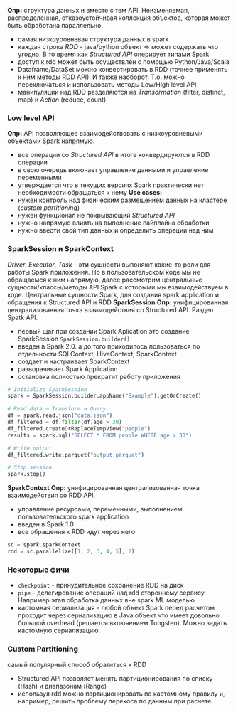 **Опр:** структура данных и вместе с тем API. Неизменяемая, распределенная, отказоустойчивая коллекция объектов, которая может быть обработана параллельно.
* самая низкоуровневая структура данных в spark
* каждая строка *RDD* - java/python объект => может содержать что угодно. В то время как *Structured API* оперирует типами Spark
* доступ к rdd может быть осуществлен с помощью Python/Java/Scala
* Dataframe/DataSet можно конвертировать в RDD (точнее применять к ним методы RDD API). И также наоборот. Т.о. можно переключаться и использовать методы Low/High level API
* манипуляции над RDD разделяются на *Transormation* (filter, distinct, map) и *Action* (reduce, count)
### Low level API
**Опр:** API позволяющее взаимодействовать с низкоуровневыми объектами Spark напрямую.
* все операции со *Structured API* в итоге конвердируются в RDD операции
* в свою очередь включает управление данными и управление переменными
* утверждается что в текущих версиях Spark практически нет необходимости обращаться к нему
**Use cases:**
* нужен контроль над физическим размещением данных на кластере (*custom partitioning*)
* нужен функционал не покрывающий *Structured API*
* нужно напрямую влиять на выполнение пайплайна обработки
* нужно ввести свой тип данных и определить операции над ним
### SparkSession и SparkContext
*Driver*, *Executor*, *Task* - эти сущности выпоняют какие-то роли для работы Spark приложения. Но в пользовательском коде мы не обращаемся к ним напрямую, далее рассмотрим центральные сущности/классы/методы API Spark с которыми мы взаимодействуем в коде.
Центральные сущности Spark, для создания spark application и обращения к Structured API и RDD
**SparkSession**
**Опр:** унифицированная централизованная точка взаимодействия со Structured API. Раздел Spatk API.
* первый щаг при создании Spark Aplication это создание SparkSession `SparkSession.builder()`
* введен в Spark 2.0. а до того приходилось пользоваться по отдельности SQLContext, HiveContext, SparkContext
* создает и настраивает SparkContext
* разворачивает Spark Application
* остановка полностью прекратит работу приложения
```python
# Initialize SparkSession
spark = SparkSession.builder.appName("Example").getOrCreate()

# Read data → Transform → Query
df = spark.read.json("data.json")
df_filtered = df.filter(df.age > 30)
df_filtered.createOrReplaceTempView("people")
results = spark.sql("SELECT * FROM people WHERE age > 30")

# Write output
df_filtered.write.parquet("output.parquet")

# Stop session
spark.stop()
```
**SparkContext**
**Опр:**  унифицированная централизованная точка взаимодействия со RDD API.
* управление ресурсами, переменными, выполнением пользовательского spark application
* введен в Spark 1.0
* все обращения к RDD идут через него
```python
sc = spark.sparkContext
rdd = sc.parallelize([1, 2, 3, 4, 5], 2)
```
### Некоторые фичи
* `checkpoint` - принудительное сохранение RDD на диск
* `pipe` - делегирование операций над rdd стороннему сервису. Например этап обработка данных вне spark ML моделью
* кастомная сериализация - любой объект Spark перед расчетом проходит через сериализацию в Java объект что имеет довольно большой overhead (решается включением Tungsten). Можно задать кастомную сериализацию.
### Custom Partitioning
самый популярный способ обратиться к RDD
* Struсtured API позволяет менять партиционирования по списку (Hash) и диапазонам (Range)
* используя rdd можно партиционировать по кастомному правилу и, например, решить проблему перекоса по данным при расчете.